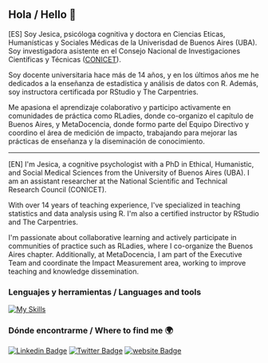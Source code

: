 ## Hola / Hello 👋

[ES] Soy Jesica, psicóloga cognitiva y doctora en Ciencias Eticas, Humanísticas y Sociales Médicas de la Univerisdad de Buenos Aires (UBA). Soy investigadora asistente en el Consejo Nacional de Investigaciones Científicas y Técnicas ([CONICET](https://www.conicet.gov.ar/new_scp/detalle.php?id=52112&datos_academicos=yes)). 

Soy docente universitaria hace más de 14 años, y en los últimos años me he dedicados a la enseñanza de estadística y análisis de datos con R. Además, soy instructora certificada por RStudio y The Carpentries.  

Me apasiona el aprendizaje colaborativo y participo activamente en comunidades de práctica como RLadies, donde co-organizo el capítulo de Buenos Aires, y MetaDocencia, donde formo parte del Equipo Directivo y coordino el área de medición de impacto, trabajando para mejorar las prácticas de enseñanza y la diseminación de conocimiento.   

---------------------

[EN] I'm Jesica, a cognitive psychologist with a PhD in Ethical, Humanistic, and Social Medical Sciences from the University of Buenos Aires (UBA). I am an assistant researcher at the National Scientific and Technical Research Council (CONICET).

With over 14 years of teaching experience, I've specialized in teaching statistics and data analysis using R. I'm also a certified instructor by RStudio and The Carpentries.

I'm passionate about collaborative learning and actively participate in communities of practice such as RLadies, where I co-organize the Buenos Aires chapter. Additionally, at MetaDocencia, I am part of the Executive Team and coordinate the Impact Measurement area, working to improve teaching and knowledge dissemination.

### Lenguajes y herramientas / Languages and tools
[![My Skills](https://skillicons.dev/icons?i=r,git,github,netlify,r,py,regex,html,css,sass,markdown,ai&theme=light)](https://skillicons.dev)

### Dónde encontrarme / Where to find me 🌍
[![Linkedin Badge](https://img.shields.io/badge/LinkedIn-0077B5?style=for-the-badge&logo=linkedin&logoColor=white)](https://www.linkedin.com/in/jesica-formoso-16ab4649/)
[![Twitter Badge](https://img.shields.io/badge/Twitter-1DA1F2?style=for-the-badge&logo=twitter&logoColor=white)](https://twitter.com/JesiFormoso)
[![website Badge](https://img.shields.io/badge/Netlify-5D3FD3?style=for-the-badge&logo=netlify&logoColor=white)](https://www.metadocencia.org/authors/jformoso/)



